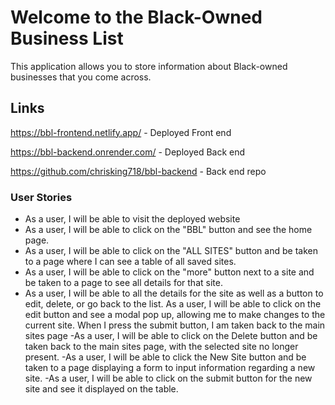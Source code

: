 # Welcome to the Black-Owned Business List

This application allows you to store information about Black-owned businesses that you come across.




## Links

https://bbl-frontend.netlify.app/ - Deployed Front end

https://bbl-backend.onrender.com/ - Deployed Back end

https://github.com/chrisking718/bbl-backend - Back end repo



### User Stories

- As a user, I will be able to visit the deployed website
- As a user, I will be able to click on the "BBL" button and see the home page.
- As a user, I will be able to click on the "ALL SITES" button and be taken to a page where I can see a table of all saved sites. 
- As a user, I will be able to click on the "more" button next to a site and be taken to a page to see all details for that site.
- As a user, I will be able to all the details for the site as well as a button to edit, delete, or go back to the list.
As a user, I will be able to click on the edit button and see a modal pop up, allowing me to make changes to the current site. When I press the submit button, I am taken back to the main sites page
-As a user, I will be able to click on the Delete button and be taken back to the main sites page, with the selected site no longer present.
-As a user, I will be able to click the New Site button and be taken to a page displaying a form to input information regarding a new site.
-As a user, I will be able to click on the submit button for the new site and see it displayed on the table. 
